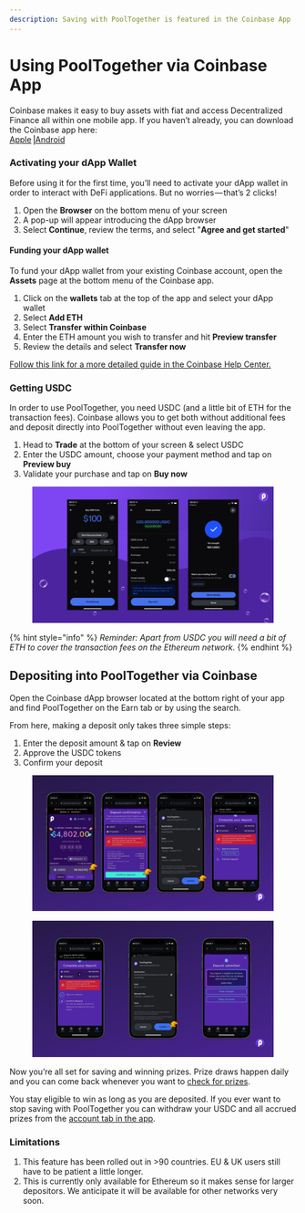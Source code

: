 ```yaml
---
description: Saving with PoolTogether is featured in the Coinbase App
---
```


# Using PoolTogether via Coinbase App

Coinbase makes it easy to buy assets with fiat and access Decentralized Finance all within one mobile app. If you haven’t already, you can download the Coinbase app here: \
[Apple](https://itunes.apple.com/us/app/coinbase-bitcoin-wallet/id886427730)⎟[Android](https://play.google.com/store/apps/details?id=com.coinbase.android)

### Activating your dApp Wallet

Before using it for the first time, you’ll need to activate your dApp wallet in order to interact with DeFi applications. But no worries — that’s 2 clicks!

1. Open the **Browser** on the bottom menu of your screen
2. A pop-up will appear introducing the dApp browser
3. Select **Continue**, review the terms, and select "**Agree and get started**"

#### Funding your dApp wallet

To fund your dApp wallet from your existing Coinbase account, open the **Assets** page at the bottom menu of the Coinbase app.

1. Click on the **wallets** tab at the top of the app and select your dApp wallet
2. Select **Add ETH**
3. Select **Transfer within Coinbase**&#x20;
4. Enter the ETH amount you wish to transfer and hit **Preview transfer**
5. Review the details and select **Transfer now**

[Follow this link for a more detailed guide in the Coinbase Help Center.](https://help.coinbase.com/en/dapps/getting-started/using-my-dapp-wallet)

### Getting USDC

In order to use PoolTogether, you need USDC (and a little bit of ETH for the transaction fees). Coinbase allows you to get both without additional fees and deposit directly into PoolTogether without even leaving the app.

1. Head to **Trade** at the bottom of your screen & select USDC
2. Enter the USDC amount, choose your payment method and tap on **Preview buy**
3. Validate your purchase and tap on **Buy now**

<figure><img src="../../.gitbook/assets/buy-usdc.png" alt=""><figcaption></figcaption></figure>

{% hint style="info" %}
_Reminder: Apart from USDC you will need a bit of ETH to cover the transaction fees on the Ethereum network._
{% endhint %}

## Depositing into PoolTogether via Coinbase

Open the Coinbase dApp browser located at the bottom right of your app and find PoolTogether on the Earn tab or by using the search.

From here, making a deposit only takes three simple steps:

1. Enter the deposit amount & tap on **Review**
2. Approve the USDC tokens
3. Confirm your deposit

<div>

<figure><img src="../../.gitbook/assets/Coinbase-deposit-1.png" alt=""><figcaption></figcaption></figure>

 

<figure><img src="../../.gitbook/assets/Coinbase-deposit-2.png" alt=""><figcaption></figcaption></figure>

</div>

Now you’re all set for saving and winning prizes. Prize draws happen daily and you can come back whenever you want to [check for prizes](https://app.pooltogether.com/prizes).

You stay eligible to win as long as you are deposited. If you ever want to stop saving with PoolTogether you can withdraw your USDC and all accrued prizes from the [account tab in the app](https://app.pooltogether.com/account).

### Limitations

1. This feature has been rolled out in >90 countries. EU & UK users still have to be patient a little longer.
2. This is currently only available for Ethereum so it makes sense for larger depositors. We anticipate it will be available for other networks very soon.
